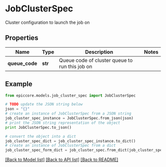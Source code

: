 # JobClusterSpec

Cluster configuration to launch the job on

## Properties

Name | Type | Description | Notes
------------ | ------------- | ------------- | -------------
**queue_code** | **str** | Queue code of cluster queue to run this job on | 

## Example

```python
from epiccore.models.job_cluster_spec import JobClusterSpec

# TODO update the JSON string below
json = "{}"
# create an instance of JobClusterSpec from a JSON string
job_cluster_spec_instance = JobClusterSpec.from_json(json)
# print the JSON string representation of the object
print JobClusterSpec.to_json()

# convert the object into a dict
job_cluster_spec_dict = job_cluster_spec_instance.to_dict()
# create an instance of JobClusterSpec from a dict
job_cluster_spec_form_dict = job_cluster_spec.from_dict(job_cluster_spec_dict)
```
[[Back to Model list]](../README.md#documentation-for-models) [[Back to API list]](../README.md#documentation-for-api-endpoints) [[Back to README]](../README.md)


